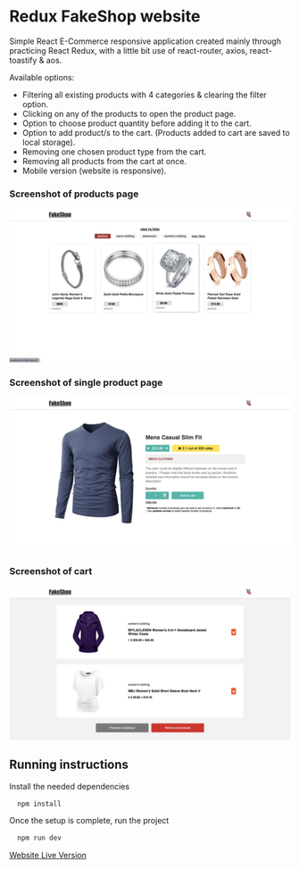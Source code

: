 # Redux FakeShop website

Simple React E-Commerce responsive application created mainly through practicing React Redux, with a little bit use of react-router, axios, react-toastify & aos.

Available options:
- Filtering all existing products with 4 categories & clearing the filter option.
- Clicking on any of the products to open the product page.
- Option to choose product quantity before adding it to the cart.
- Option to add product/s to the cart. (Products added to cart are saved to local storage).
- Removing one chosen product type from the cart.
- Removing all products from the cart at once.
- Mobile version (website is responsive).


### Screenshot of products page
![Screenshot of products section](src/assets/screenshots/products-screenshot.png)

### Screenshot of single product page
![Screenshot of single product page](src/assets/screenshots/product-screenshot.png)

### Screenshot of cart
![Screenshot of cart](src/assets/screenshots/cart-screenshot.png)


## Running instructions

Install the needed dependencies

```bash
  npm install
```

Once the setup is complete, run the project

```bash
  npm run dev
```

[Website Live Version](https://fakeshop-project.netlify.app)
